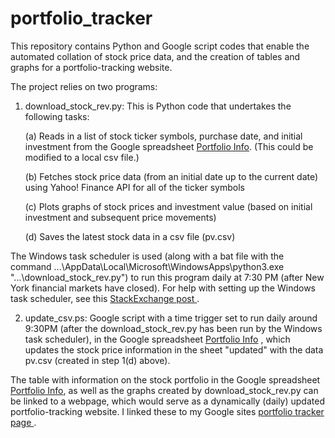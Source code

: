 # portfolio_tracker
This repository contains Python and Google script codes that enable the automated collation of stock price data, and the creation of tables and graphs for a portfolio-tracking website. 

The project relies on two programs:
1. download_stock_rev.py:  This is Python code that undertakes the following tasks: 
    
    (a) Reads in a list of stock ticker symbols, purchase date, and initial investment from the Google spreadsheet <a href="https://docs.google.com/spreadsheets/d/1zWlWkkUg2dMRr47atKf_LoSQJQfcNj0zesH7uCwK4Co/edit?usp=sharing/" target="_blank">Portfolio Info</a>. (This could be modified to a local csv file.)

    (b) Fetches stock price data (from an initial date up to the current date) using Yahoo! Finance API  for all of the ticker symbols

    (c) Plots graphs of stock prices and investment value (based on initial investment and subsequent price movements)

    (d) Saves the latest stock data in a csv file (pv.csv)

The Windows task scheduler is used (along with a bat file with the command  ...\AppData\Local\Microsoft\WindowsApps\python3.exe "...\download_stock_rev.py") to run this program daily at 7:30 PM (after New York financial markets have closed). For help with setting up the Windows task scheduler, see this <a href="https://stackoverflow.com/questions/4437701/run-a-batch-file-with-windows-task-scheduler"> StackExchange post </a>. 

2. update_csv.ps: Google script with a time trigger set to run daily around 9:30PM (after the download_stock_rev.py has been run by the Windows task scheduler), in the Google spreadsheet <a href="https://docs.google.com/spreadsheets/d/1zWlWkkUg2dMRr47atKf_LoSQJQfcNj0zesH7uCwK4Co/edit?usp=sharing/" target="_blank">Portfolio Info</a>
, which updates the stock price information in the sheet "updated" with the data pv.csv (created in step 1(d) above). 

The table with information on the stock portfolio in the Google spreadsheet <a href="https://docs.google.com/spreadsheets/d/1zWlWkkUg2dMRr47atKf_LoSQJQfcNj0zesH7uCwK4Co/edit?usp=sharing/" target="_blank">Portfolio Info</a>, as well as the graphs created by  download_stock_rev.py can be linked to a webpage, which would serve as a dynamically (daily) updated portfolio-tracking website.  I linked these to my Google sites <a href= "https://sites.google.com/view/madhavsivadasan/projects/stock-portfolio-tracker" target="_blank"> portfolio tracker page </a>.

 



        


